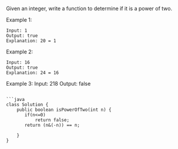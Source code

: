 Given an integer, write a function to determine if it is a power of two.

Example 1:
```
Input: 1
Output: true 
Explanation: 20 = 1
```
Example 2:
```
Input: 16
Output: true
Explanation: 24 = 16
```
Example 3:
Input: 218
Output: false
```

```java
class Solution {
    public boolean isPowerOfTwo(int n) {
       if(n<=0)
           return false;
       return (n&(-n)) == n;
        
    }
}

```

